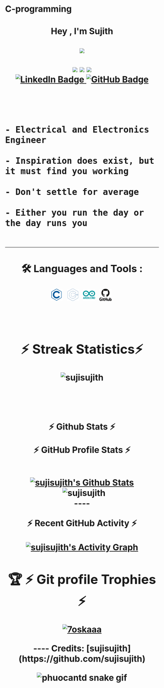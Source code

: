 # C-programming
<h1 align="center">
  Hey
  , I'm Sujith
 
 
  <p align="center">
  <a href="https://github.com/DenverCoder1/readme-typing-svg"><img src="https://readme-typing-svg.herokuapp.com?lines=Electrical+and+Electronics+Engineer;C-Programmer;Keep%20it%20worth%20,efficient&center=true&width=500&height=50"></a>
</p>
 
 
<div id="header" align="center">
<img src="https://media2.giphy.com/media/3o7aCTfyhYawdOXcFW/giphy.gif?cid=ecf05e47u2v4i03u6o1rvoxj7yxmef7r301tp546hc6hq5ul&rid=giphy.gif&ct=g" width="200"/>
  <img src="https://media4.giphy.com/media/26n7b7PjSOZJwVCmY/giphy.gif?cid=ecf05e477h47kuc7wpeyy2z4wxjdz3av15qpksh2e15ytab6&rid=giphy.gif&ct=g" width="200"/>
  <img src="https://media4.giphy.com/media/8j6RDZ9MqQVSYNTjKk/giphy.gif?cid=ecf05e47v34yz86ev5xwx0zsjp7e2e0a0cfrltsg6kuoq2l4&rid=giphy.gif&ct=g" width="200"/>
</div>


<div id="badges"align="center">
  <a href="https://www.linkedin.com/in/sujith-m-79b901245/">
    <img src="https://img.shields.io/badge/LinkedIn-blue?style=for-the-badge&logo=linkedin&logoColor=white" alt="LinkedIn Badge"/>
  </a>
  <a href="https://github.com/sujisujith">
    <img src="https://img.shields.io/badge/GitHub-black?style=for-the-badge&logo=GitHub&logoColor=white" alt="GitHub Badge"/>
  </a>
<div id="badges"align="center">
<img src="https://komarev.com/ghpvc/?username=sujisujith&style=round-round&color=green" alt=""/>
</div>

<p align="left">
  <samp>
    <br><br>
    - Electrical and Electronics Engineer
    <br><br>
    - Inspiration does exist, but it must find you working
    <br><br>
    - Don't settle for average
    <br><br>
    - Either you run the day or the day runs you
    <br><br>  
  </samp>
</p>

  ---

### :hammer_and_wrench: Languages and Tools :
  <img src="https://github.com/devicons/devicon/blob/master/icons/c/c-line.svg" title="C" alt="C" width="40" height="40"/>&nbsp;
  <img src="https://github.com/devicons/devicon/blob/master/icons/cplusplus/cplusplus-line.svg" title="C++" alt="C++" width="40" height="40"/>&nbsp;
  <img src="https://github.com/devicons/devicon/blob/master/icons/arduino/arduino-original-wordmark.svg" title="Arduino" alt="Arduino" width="40" height="40"/>&nbsp;
  <img src="https://github.com/devicons/devicon/blob/master/icons/github/github-original-wordmark.svg" title="GitHub" alt="GitHub" width="40" height="40"/>&nbsp;
 
 
  <br>

## ⚡ Streak Statistics⚡
<p align="center"><img src="https://github-readme-streak-stats.herokuapp.com/?user=sujisujith&theme=react" alt="sujisujith" /></p>

<br>
<br>
   
   ⚡ Github Stats ⚡

  <summary><b> ⚡ GitHub Profile Stats ⚡</b></summary>
  <br/>
  <p align="center">
    <a href="https://github.com/anuraghazra/github-readme-stats"><img alt="sujisujith's Github Stats" src="https://github-readme-stats.vercel.app/api?username=sujisujith&show_icons=true&count_private=true&theme=react" height="177px"/></a>
<br/>
  &nbsp;
 <img src="https://github-readme-stats.vercel.app/api/top-langs?username=sujisujith&langs_count=10&show_icons=true&locale=en&layout=compact&theme=react" alt="sujisujith" height="192px"/>
  <br/>
    ----

  <summary><b>⚡ Recent GitHub Activity ⚡</b></summary>
  <br/>
   <a href="https://github.com/7oSkaaa"><img alt="sujisujith's Activity Graph" src="https://activity-graph.herokuapp.com/graph?username=sujisujith&custom_title=sujisujith's%20Contribution%20Graph&theme=react" /></a>
  <br/>


## :trophy: ⚡ Git profile Trophies ⚡

<p align="center"> <a href="https://github.com/ryo-ma/github-profile-trophy"><img src="https://github-profile-trophy.vercel.app/?username=sujisujith&layout=compact&theme=react" alt="7oskaaa" /></a> </p>
----
Credits: [sujisujith](https://github.com/sujisujith)

![phuocantd snake gif](https://media0.giphy.com/media/l1KtXmfi3EnjM5zpK/giphy.gif)
